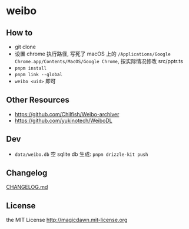 # weibo

<!-- [![Build Status](https://img.shields.io/github/actions/workflow/status/magicdawn/weibo/ci.yml?style=flat-square&branch=main)](https://github.com/magicdawn/weibo/actions/workflows/ci.yml)
[![Coverage Status](https://img.shields.io/codecov/c/github/magicdawn/weibo.svg?style=flat-square)](https://codecov.io/gh/magicdawn/weibo)
[![npm version](https://img.shields.io/npm/v/weibo.svg?style=flat-square)](https://www.npmjs.com/package/weibo)
[![npm downloads](https://img.shields.io/npm/dm/weibo.svg?style=flat-square)](https://www.npmjs.com/package/weibo)
[![npm license](https://img.shields.io/npm/l/weibo.svg?style=flat-square)](http://magicdawn.mit-license.org) -->

## How to

- git clone
- 设置 chrome 执行路径, 写死了 macOS 上的 `/Applications/Google Chrome.app/Contents/MacOS/Google Chrome`, 按实际情况修改 src/pptr.ts
- `pnpm install`
- `pnpm link --global`
- `weibo <uid>` 即可

## Other Resources

- https://github.com/Chilfish/Weibo-archiver
- https://github.com/yukinotech/WeiboDL

## Dev

- `data/weibo.db` 空 sqlite db 生成: `pnpm drizzle-kit push`

## Changelog

[CHANGELOG.md](CHANGELOG.md)

## License

the MIT License http://magicdawn.mit-license.org
